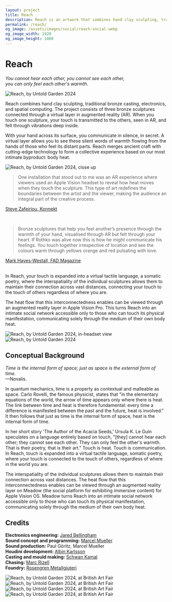 ```yaml
---
layout: project
title: Reach
description: Reach is an artwork that combines hand clay sculpting, traditional bronze casting, electronics, and spatial computing. The project consists of three bronze sculptures connected through a virtual layer in augmented reality (AR) experienced with Apple Vision Pro. When you touch one sculpture, your body heat is transmitted to the others, seen in AR, and felt through vibrations deep inside. Premiered at Saatchi Gallery, British Art Fair
permalink: /reach/
og_image: /assets/images/social/reach-social.webp
og_image_width: 1920
og_image_height: 1080
---
```


# Reach

*You cannot hear each other, you cannot see each other, <br>
you can only feel each other's warmth.*

![Reach, by Untold Garden 2024](/assets/images/reach.webp)

Reach combines hand clay sculpting, traditional bronze casting, electronics, and spatial computing. The project consists of three bronze sculptures connected through a virtual layer in augmented reality (AR). When you touch one sculpture, your touch is transmitted to the others, seen in AR, and felt through vibrations deep inside.

​With your hand across its surface, you communicate in silence, in secret. A virtual layer allows you to see these silent words of warmth flowing from the hands of those who feel its distant parts. Reach merges ancient craft with cutting-edge technology to form a collective experience based on our most intimate byproduct: body heat.

![Reach, by Untold Garden 2024, close up](/assets/images/reach-close-up.webp)

>One installation that stood out to me was an AR experience where viewers used an Apple Vision headset to reveal how heat moves when they touch the sculpture. This type of art redefines the boundaries between the artist and the viewer, making the audience an integral part of the creative process.

[Steve Zafeiriou, Konnekt](https://stevezafeiriou.com/digital-art-british-art-fair-2024/)

​
>Bronze sculptures that help you feel another’s presence through the warmth of your hand, visualised through AR but felt through your heart. If Rothko was alive now this is how he might communicate his feelings. You touch together irrespective of location and see the colours warm through yellows orange and red pulsating with love.


[Mark Hayes-Westall, FAD Magazine](https://fadmagazine.com/2024/09/26/10-to-see-at-british-art-fair-2024/)

​<br>
In Reach, your touch is expanded into a virtual tactile language, a somatic poetry, where the interspatiality of the individual sculptures allows them to maintain their connection across vast distances, connecting your touch to the touch of others regardless of where you are. 

The heat flow that this interconnectedness enables can be viewed through an augmented reality layer in Apple Vision Pro. This turns Reach into an intimate social network accessible only to those who can touch its physical manifestation, communicating solely through the medium of their own body heat.

![Reach, by Untold Garden 2024, in-headset view](/assets/images/Reach-Screengrab.webp)
![Reach, by Untold Garden 2024](/assets/images/reach-2.webp)

## Conceptual Background

*Time is the internal form of space; just as space is the external form of time.*  
—Novalis.

In quantum mechanics, time is a property as contextual and malleable as space. Carlo Rovelli, the famous physicist, states that "in the elementary equations of the world, the arrow of time appears only where there is heat. The link between time and heat is therefore fundamental: every time a difference is manifested between the past and the future, heat is involved." It then follows that just as time is the internal form of space, heat is the internal form of time.

In her short story 'The Author of the Acacia Seeds,' Ursula K. Le Guin speculates on a language entirely based on touch, "[they] cannot hear each other; they cannot see each other. They can only feel the other's warmth. That is their poetry, that is their art." Touch is heat. Touch is communication. In Reach, touch is expanded into a virtual tactile language, somatic poetry, where your touch is connected to the touch of others, regardless of where in the world you are.

The interspatiality of the individual sculptures allows them to maintain their connection across vast distances. The heat flow that this interconnectedness enables can be viewed through an augmented reality layer on Meadow (the social platform for exhibiting immersive content) for Apple Vision OS. Meadow turns Reach into an intimate social network accessible only to those who can touch its physical manifestation, communicating solely through the medium of their own body heat.

## Credits
 
**Electronics engineering:** [Jared Bellingham](https://www.linkedin.com/in/jared-bellingham-engineer/)<br>
**Sound concept and programming:** [Marcel Mueller](https://www.linkedin.com/in/marcel-finji-mueller/)<br>
**Sound production:** Paul Göritz, Marcel Mueller  
**Houdini development:** [Albin Karlsson](https://www.linkedin.com/in/albin-karlsson-a001b417b/)<br>
**Casting and mould making:** [Schwan Kamal](https://www.youtube.com/@schwankamal67)<br> 
**Chasing:** [Marc Rizell](https://www.marcrizell.com/)<br>
**Foundry:** [Rosengren Metallgjuteri](https://www.rngroup.se/gjuteri/)<br>

![Reach, by Untold Garden 2024, at British Art Fair](/assets/images/reach-jenny.webp)
![Reach, by Untold Garden 2024, at British Art Fair](/assets/images/Reach-BAF-senior-lady.webp)
![Reach, by Untold Garden 2024, at British Art Fair](/assets/images/Reach-BAF-hug.webp)
![Reach, by Untold Garden 2024, at British Art Fair](/assets/images/Reach-Inside.webp)